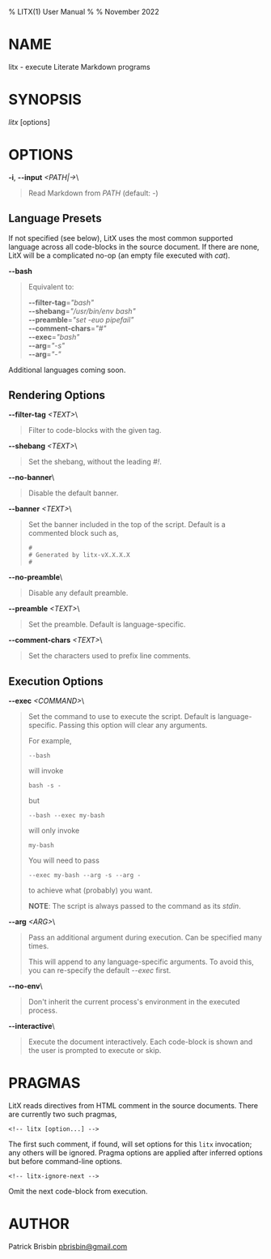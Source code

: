 % LITX(1) User Manual
%
% November 2022

# NAME

litx - execute Literate Markdown programs

# SYNOPSIS

*litx* \[options]

# OPTIONS

**\-i**, **\--input** *\<PATH|->*\

> Read Markdown from *PATH* (default: *-*)

## Language Presets

If not specified (see below), LitX uses the most common supported language
across all code-blocks in the source document. If there are none, LitX will be a
complicated no-op (an empty file executed with *cat*).

**\--bash**

> Equivalent to:
>
> **\--filter-tag**=*\"bash\"*\
> **\--shebang**=*\"/usr/bin/env bash\"*\
> **\--preamble**=*\"set -euo pipefail\"*\
> **\--comment-chars**=*\"#\"*\
> **\--exec**=*\"bash\"*\
> **\--arg**=*\"-s\"*\
> **\--arg**=*\"-\"*

Additional languages coming soon.

## Rendering Options

**\--filter-tag** *\<TEXT\>*\

> Filter to code-blocks with the given tag.

**\--shebang** *\<TEXT>*\

> Set the shebang, without the leading *#!*.

**\--no-banner**\

> Disable the default banner.

**\--banner** *\<TEXT>*\

> Set the banner included in the top of the script. Default is a commented
> block such as,
>
> ```
> #
> # Generated by litx-vX.X.X.X
> #
> ```

**\--no-preamble**\

> Disable any default preamble.

**\--preamble** *\<TEXT>*\

> Set the preamble. Default is language-specific.

**\--comment-chars** *\<TEXT>*\

> Set the characters used to prefix line comments.

## Execution Options

**\--exec** *\<COMMAND>*\

> Set the command to use to execute the script. Default is language-specific.
> Passing this option will clear any arguments.
>
> For example,
>
> ```
> --bash
> ```
>
> will invoke
>
> ```
> bash -s -
> ```
>
> but
>
> ```
> --bash --exec my-bash
> ```
>
> will only invoke
>
> ```
> my-bash
> ```
>
> You will need to pass
>
> ```
> --exec my-bash --arg -s --arg -
> ```
>
> to achieve what (probably) you want.
>
> **NOTE**: The script is always passed to the command as its *stdin*.

**\--arg** *\<ARG>*\

> Pass an additional argument during execution. Can be specified many times.
>
> This will append to any language-specific arguments. To avoid this, you can
> re-specify the default *\--exec* first.

**\--no-env**\

> Don't inherit the current process's environment in the executed process.

**\--interactive**\

> Execute the document interactively. Each code-block is shown and the user is
> prompted to execute or skip.

# PRAGMAS

LitX reads directives from HTML comment in the source documents. There are
currently two such pragmas,

```
<!-- litx [option...] -->
```

The first such comment, if found, will set options for this `litx` invocation;
any others will be ignored. Pragma options are applied after inferred options
but before command-line options.

```
<!-- litx-ignore-next -->
```

Omit the next code-block from execution.

# AUTHOR

Patrick Brisbin <pbrisbin@gmail.com>
